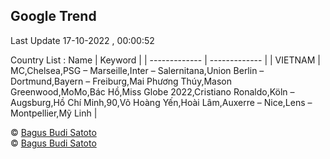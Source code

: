 

## Google Trend
 
Last Update 17-10-2022 , 00:00:52

Country List :
 Name  | Keyword |
| ------------- | ------------- |
| VIETNAM | MC,Chelsea,PSG – Marseille,Inter – Salernitana,Union Berlin – Dortmund,Bayern – Freiburg,Mai Phương Thúy,Mason Greenwood,MoMo,Bác Hồ,Miss Globe 2022,Cristiano Ronaldo,Köln – Augsburg,Hồ Chí Minh,90,Võ Hoàng Yến,Hoài Lâm,Auxerre – Nice,Lens – Montpellier,Mỹ Linh |



© [Bagus Budi Satoto](https://github.com/bagussatoto) <br>
© [Bagus Budi Satoto](https://github.com/bagussatoto)
